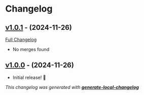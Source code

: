 # Changelog

## [v1.0.1](https://github.com/neogeek/tiny-api-tools/tree/v1.0.1) - (2024-11-26)

[Full Changelog](https://github.com/neogeek/tiny-api-tools/compare/v1.0.0...v1.0.1)

- No merges found

## [v1.0.0](https://github.com/neogeek/tiny-api-tools/tree/v1.0.0) - (2024-11-26)

- Initial release! 🎉

_This changelog was generated with **[generate-local-changelog](https://github.com/neogeek/generate-local-changelog)**_
